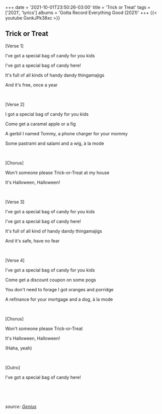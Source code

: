 +++
date = '2021-10-01T23:50:26-03:00'
title = 'Trick or Treat'
tags = ['2021', 'lyrics']
albums = 'Gotta Record Everything Good (2021)'
+++
{{< youtube GsnkJPk38xc >}}

## Trick or Treat

[Verse 1]

I've got a special bag of candy for you kids

I've got a special bag of candy here!

It's full of all kinds of handy dandy thingamajigs

And it's free, once a year

&nbsp;

[Verse 2]

I got a special bag of candy for you kids

Come get a caramel apple or a fig

A gerbil I named Tommy, a phone charger for your mommy

Some pastrami and salami and a wig, à la mode

&nbsp;

[Chorus]

Won't someone please Trick-or-Treat at my house

It's Halloween, Halloween!

&nbsp;

[Verse 3]

I've got a special bag of candy for you kids

I've got a special bag of candy here!

It's full of all kind of handy dandy thingamajigs

And it's safe, have no fear

&nbsp;

[Verse 4]

I've got a special bag of candy for you kids

Come get a discount coupon on some pogs

You don't need to forage I got oranges and porridge

A rеfinance for your mortgage and a dog, à la mode

&nbsp;

[Chorus]

Won't somеone please Trick-or-Treat

It's Halloween, Halloween!

(Haha, yeah)

&nbsp;

[Outro]

I've got a special bag of candy here!

&nbsp;

&nbsp;

_source: [Genius](https://genius.com/artists/First-of-october)_
